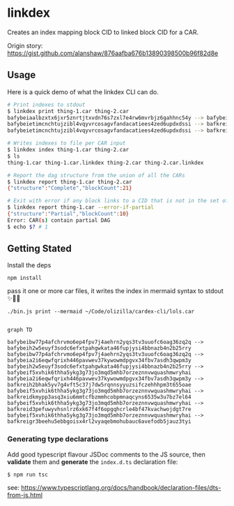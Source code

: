 # linkdex

Creates an index mapping block CID to linked block CID for a CAR.

Origin story: https://gist.github.com/alanshaw/876aafba676b13890398500b96f82d8e

## Usage

Here is a quick demo of what the linkdex CLI can do.

```bash
# Print indexes to stdout
$ linkdex print thing-1.car thing-2.car
bafybeiaalbzxtx6jxr5znrtjtxvdn76s7zxl7e4rw6mvrbjz6gahhnc54y --> bafybeietimcnchtujzibl4vqyvrcosagvfandacatiees4zed6updxdssi
bafybeietimcnchtujzibl4vqyvrcosagvfandacatiees4zed6updxdssi --> bafkreic6ukg4v5hi7yt2qcebjpm2hkh34sejiiatr46wtiyntiwvlrskae
bafybeietimcnchtujzibl4vqyvrcosagvfandacatiees4zed6updxdssi --> bafkreiabfvaraoupn66wrdcgy3l2bb7vwfqha2y4u3owtqw5hc75uhneyq

# Writes indexes to file per CAR input
$ linkdex index thing-1.car thing-2.car
$ ls
thing-1.car thing-1.car.linkdex thing-2.car thing-2.car.linkdex

# Report the dag structure from the union of all the CARs
$ linkdex report thing-1.car thing-2.car
{"structure":"Complete","blockCount":21}

# Exit with error if any block links to a CID that is not in the set of blocks.
$ linkdex report thing-1.car --error-if-partial
{"structure":"Partial","blockCount":10}
Error: CAR(s) contain partial DAG
$ echo $? # 1
```

## Getting Stated

Install the deps
```console
npm install
```

pass it one or more car files, it writes the index in mermaid syntax to stdout  ✨🎷🐩

```console
./bin.js print --mermaid ~/Code/olizilla/cardex-cli/lols.car
```

```mermaid

graph TD

bafybeibw77p4afchrvmo6ep4fpv7j4aehrn2yqs3tv3uuofc6oag36zq2q --> bafybeih2w5euyf3sodc6efxtpahgwkata46fupjysi4bbnazb4n2b25rry
bafybeibw77p4afchrvmo6ep4fpv7j4aehrn2yqs3tv3uuofc6oag36zq2q --> bafybeia2i6eqwfqrixh446pavwev37kywowmdpgvx34fbv7asdh3qwpm3y
bafybeih2w5euyf3sodc6efxtpahgwkata46fupjysi4bbnazb4n2b25rry --> bafybeif5xvhik6thha5ykg3g73jo3mqd5mhb7orzeznnvwquashmwryhai
bafybeia2i6eqwfqrixh446pavwev37kywowmdpgvx34fbv7asdh3qwpm3y --> bafkreih2bhak5yv7g4vft5c37j7dw5rqnnsyyuzsifczehhhpm3t655oae
bafybeif5xvhik6thha5ykg3g73jo3mqd5mhb7orzeznnvwquashmwryhai --> bafkreidkmypp3asq3xiu6mmtcfbzmmhcobpmnaqcyns6535w3u7bz7el64
bafybeif5xvhik6thha5ykg3g73jo3mqd5mhb7orzeznnvwquashmwryhai --> bafkreid3pefuwyvhsnlrz6xk67f4f6opgqhcrle4bf47kvachwojdgt7re
bafybeif5xvhik6thha5ykg3g73jo3mqd5mhb7orzeznnvwquashmwryhai --> bafkreigr3beehu5ebbgoisx4rl2vyaqebmohubauc6avefodb5jauz3tyi

```

### Generating type declarations

Add good typescript flavour JSDoc comments to the JS source, then **validate** them and **generate** the `index.d.ts` declaration file:

```console
$ npm run tsc
```

see: https://www.typescriptlang.org/docs/handbook/declaration-files/dts-from-js.html
